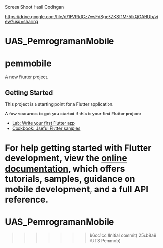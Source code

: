 Screen Shoot Hasil Codingan

https://drive.google.com/file/d/1FVRtdCz7wsFdSge3ZKSf1MF5IkQGAHUb/view?usp=sharing


# UAS_PemrogramanMobile

# pemmobile

A new Flutter project.

## Getting Started

This project is a starting point for a Flutter application.

A few resources to get you started if this is your first Flutter project:

- [Lab: Write your first Flutter app](https://docs.flutter.dev/get-started/codelab)
- [Cookbook: Useful Flutter samples](https://docs.flutter.dev/cookbook)

For help getting started with Flutter development, view the
[online documentation](https://docs.flutter.dev/), which offers tutorials,
samples, guidance on mobile development, and a full API reference.
=======
# UAS_PemrogramanMobile
>>>>>>> b6cc1cc (Initial commit)
>>>>>>> 25cb8a9 (UTS Pemmob)
